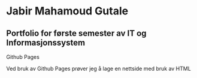 <html>
<head>
<meta charset="utf-8">
<meta name="viewport" content="width=device-width, initial-scale=1">
<h1>Jabir Mahamoud Gutale</h1>
</head>
<body>
<h2>Portfolio for første semester av IT og Informasjonssystem</h2>
<article>
  <section>
    <p>Github Pages</p> 
  <aside>
    <p> Ved bruk av Github Pages prøver jeg å lage en nettside med bruk av HTML </p>
  </aside>
  </section>
</article>
</body>
</html>

